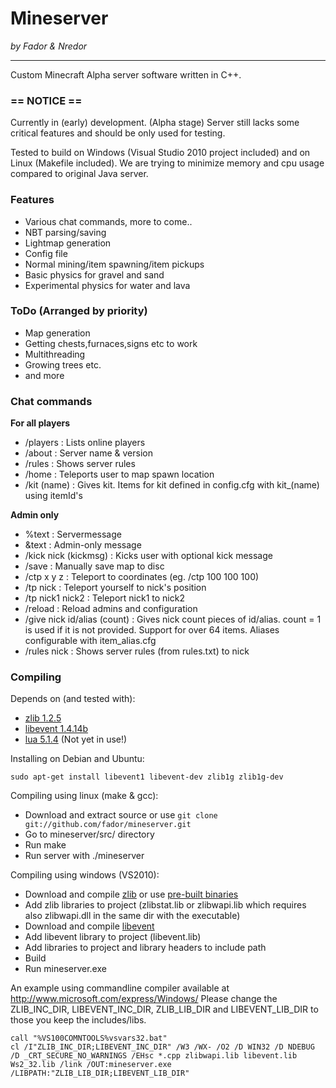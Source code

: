 # Mineserver
*by Fador & Nredor*

- - - - - - - - - - - - - - - - - - - - - - - - - - - - - - - - - - - - - - - - - - - - -

Custom Minecraft Alpha server software written in C++.

### == NOTICE ==
Currently in (early) development. (Alpha stage)
Server still lacks some critical features and should be only used for testing.

Tested to build on Windows (Visual Studio 2010 project included) and on Linux (Makefile included).
We are trying to minimize memory and cpu usage compared to original Java server.

### Features
 * Various chat commands, more to come..
 * NBT parsing/saving
 * Lightmap generation
 * Config file
 * Normal mining/item spawning/item pickups
 * Basic physics for gravel and sand
 * Experimental physics for water and lava
  
### ToDo (Arranged by priority)
 * Map generation
 * Getting chests,furnaces,signs etc to work
 * Multithreading
 * Growing trees etc.
 * and more
 
### Chat commands

**For all players**

*  /players : Lists online players
*  /about : Server name & version
*  /rules : Shows server rules
*  /home : Teleports user to map spawn location
*  /kit (name) : Gives kit. Items for kit defined in config.cfg with kit_(name) using itemId's

**Admin only**

*  %text : Servermessage 
*  &text : Admin-only message
*  /kick nick (kickmsg) : Kicks user with optional kick message
*  /save : Manually save map to disc
*  /ctp x y z : Teleport to coordinates (eg. /ctp 100 100 100)
*  /tp nick : Teleport yourself to nick's position
*  /tp nick1 nick2 : Teleport nick1 to nick2
*  /reload : Reload admins and configuration
*  /give nick id/alias (count) : Gives nick count pieces of id/alias. count = 1 is used if it is not provided. Support for over 64 items. Aliases configurable with item_alias.cfg
*  /rules nick : Shows server rules (from rules.txt) to nick
 
### Compiling
Depends on (and tested with):

 * [zlib 1.2.5](http://www.zlib.org)
 * [libevent 1.4.14b](http://monkey.org/~provos/libevent/)
 * [lua 5.1.4](http://www.lua.org) (Not yet in use!)

 Installing on Debian and Ubuntu:

    sudo apt-get install libevent1 libevent-dev zlib1g zlib1g-dev


Compiling using linux (make & gcc):

 * Download and extract source or use `git clone git://github.com/fador/mineserver.git`
 * Go to mineserver/src/ directory
 * Run make
 * Run server with ./mineserver
  
Compiling using windows (VS2010):

 * Download and compile [zlib](http://www.zlib.org) or use [pre-built binaries](http://www.winimage.com/zLibDll/index.html)
 * Add zlib libraries to project (zlibstat.lib or zlibwapi.lib which requires also zlibwapi.dll in the same dir with the executable)
 * Download and compile [libevent](http://monkey.org/~provos/libevent/)
 * Add libevent library to project (libevent.lib)
 * Add libraries to project and library headers to include path
 * Build
 * Run mineserver.exe
 
 An example using commandline compiler available at http://www.microsoft.com/express/Windows/ Please change the ZLIB_INC_DIR, LIBEVENT_INC_DIR, ZLIB_LIB_DIR and LIBEVENT_LIB_DIR to those you keep the includes/libs.
 
    call "%VS100COMNTOOLS%vsvars32.bat"
    cl /I"ZLIB_INC_DIR;LIBEVENT_INC_DIR" /W3 /WX- /O2 /D WIN32 /D NDEBUG /D _CRT_SECURE_NO_WARNINGS /EHsc *.cpp zlibwapi.lib libevent.lib Ws2_32.lib /link /OUT:mineserver.exe /LIBPATH:"ZLIB_LIB_DIR;LIBEVENT_LIB_DIR"

  
 
